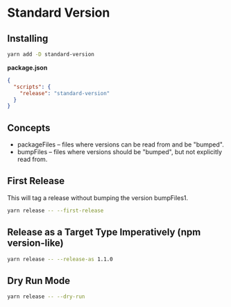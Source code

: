 # Standard Version

## Installing

```sh
yarn add -D standard-version
```

**package.json**
```json
{
  "scripts": {
    "release": "standard-version"
  }
}
```


## Concepts

- packageFiles – files where versions can be read from and be "bumped".
- bumpFiles – files where versions should be "bumped", but not explicitly read from.


## First Release

This will tag a release without bumping the version bumpFiles1.

```sh
yarn release -- --first-release
```


## Release as a Target Type Imperatively (npm version-like)

```sh
yarn release -- --release-as 1.1.0
```


## Dry Run Mode

```sh
yarn release -- --dry-run
```